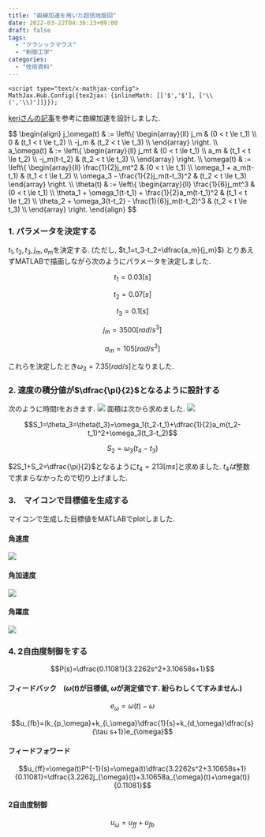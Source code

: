 ```yaml
---
title: "曲線加速を用いた超信地旋回"
date: 2022-03-22T04:36:23+09:00
draft: false
tags:
  - "クラシックマウス"
  - "制御工学"
categories:
  - "技術資料"
---
```


<script src="https://cdnjs.cloudflare.com/ajax/libs/mathjax/2.7.4/MathJax.js?config=TeX-AMS-MML_HTMLorMML"></script>
    <script type="text/x-mathjax-config">
    MathJax.Hub.Config({tex2jax: {inlineMath: [['$','$'], ['\\(','\\)']]}});
</script>

[keriさんの記事](https://www.kerislab.jp/posts/2018-04-29-accel-designer1/)を参考に曲線加速を設計しました.

<div>
$$
\begin{align}
    j_\omega(t)
     & :=
    \left\{ \begin{array}{ll}
        j_m  & (0 < t \le t_1)         \\
        0    & (t_1 < t \le t_2)         \\
        -j_m & (t_2 < t \le t_3)         \\
    \end{array} \right.
    \\
    a_\omega(t)
     & :=
    \left\{ \begin{array}{ll}
        j_mt  & (0 < t \le t_1)         \\
        a_m         & (t_1 < t \le t_2)         \\
        -j_m(t-t_2) & (t_2 < t \le t_3)         \\
    \end{array} \right.
    \\
    \omega(t)
     & :=
    \left\{ \begin{array}{ll}
        \frac{1}{2}j_mt^2 & (0 < t \le t_1)          \\
        \omega_1 + a_m(t-t_1)              & (t_1 < t \le t_2)          \\
        \omega_3 - \frac{1}{2}j_m(t-t_3)^2 & (t_2 < t \le t_3)  
    \end{array} \right.
    \\
    \theta(t)
     & :=
    \left\{ \begin{array}{ll}
\frac{1}{6}j_mt^3 & (0 < t \le t_1)          \\
        \theta_1 + \omega_1(t-t_1) + \frac{1}{2}a_m(t-t_1)^2 & (t_1 < t \le t_2)          \\
        \theta_2 + \omega_3(t-t_2) - \frac{1}{6}j_m(t-t_2)^3 & (t_2 < t \le t_3)          \\
    \end{array} \right.
\end{align}
$$
</div>

### 1. パラメータを決定する
$t_1,t_2,t_3,j_m,a_m$を決定する. (ただし, $t_1=t_3-t_2=\dfrac{a_m}{j_m}$)
とりあえずMATLABで描画しながら次のようにパラメータを決定しました.

$$t_1=0.03[s]$$

$$t_2=0.07[s]$$

$$t_3=0.1[s]$$

$$j_m=3500[rad/s^3]$$

$$a_m=105[rad/s^2]$$

これらを決定したとき$\omega_3=7.35[rad/s]$となりました.

### 2. 速度の積分値が$\dfrac{\pi}{2}$となるように設計する
次のように時間$t$をおきます.
![](https://i.imgur.com/UyYlHqy.png)
面積は次から求めました.
![](https://i.imgur.com/sJGaxyC.png)

$$S_1=\theta_3=\theta(t_3)=\omega_1(t_2-t_1)+\dfrac{1}{2}a_m(t_2-t_1)^2+\omega_3(t_3-t_2)$$

$$S_2=\omega_3(t_4-t_3)$$

$2S_1+S_2=\dfrac{\pi}{2}$となるように$t_4=213[ms]$と求めました. $t_4は$整数で求まらなかったので切り上げました.

### 3.　マイコンで目標値を生成する
マイコンで生成した目標値をMATLABでplotしました.
#### 角速度
![](https://i.imgur.com/4EviluY.jpg)
#### 角加速度
![](https://i.imgur.com/LC3Smny.jpg)
#### 角躍度
![](https://i.imgur.com/TKDOxgI.jpg)

### 4. 2自由度制御をする
$$P(s)=\dfrac{0.11081}{3.2262s^2+3.10658s+1}$$

#### フィードバック　($\omega(t)$が目標値, $\omega$が測定値です. 紛らわしくてすみません.)
$$e_{\omega}=\omega(t)-\omega$$

$$u_{fb}=(k_{p_\omega}+k_{i_\omega}\dfrac{1}{s}+k_{d_\omega}\dfrac{s}{\tau s+1})e_{\omega}$$

#### フィードフォワード
$$u_{ff}=\omega(t)P^{-1}(s)=\omega(t)\dfrac{3.2262s^2+3.10658s+1}{0.11081}=\dfrac{3.2262j_{\omega}(t)+3.10658a_{\omega}(t)+\omega(t)}{0.11081}$$

#### 2自由度制御
$$u_{\omega}=u_{ff}+u_{fb}$$
